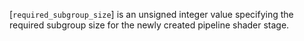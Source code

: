 [`required_subgroup_size`] is an
unsigned integer value specifying the required subgroup size for the
newly created pipeline shader stage.
